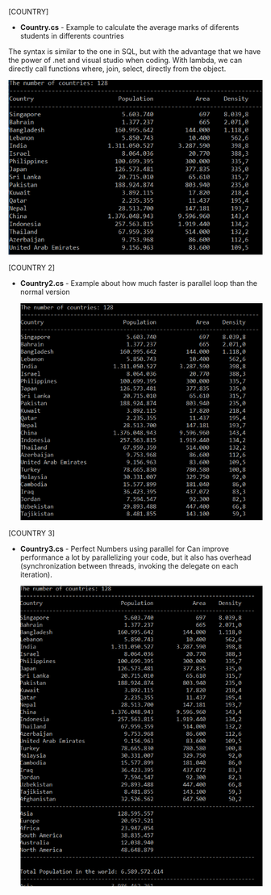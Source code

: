 [COUNTRY]
* **Country.cs** - Example to calculate the average marks of diferents students 
in differents countries 

 The syntax is similar to the one in SQL, but with the advantage that we have the power of .net and visual studio when coding. With lambda, we can directly call functions where, join, select, directly from the object.

  ![Country](img/Country.PNG)

[COUNTRY 2]
* **Country2.cs** - Example about how much faster is parallel loop than the normal 
version

  ![Country 2](img/Country2.PNG)

[COUNTRY 3]
* **Country3.cs** - Perfect Numbers using parallel for
  Can improve performance a lot by parallelizing your code, but it also has overhead (synchronization between threads, invoking the delegate on each iteration).

  ![Country 3](img/Country3.PNG)